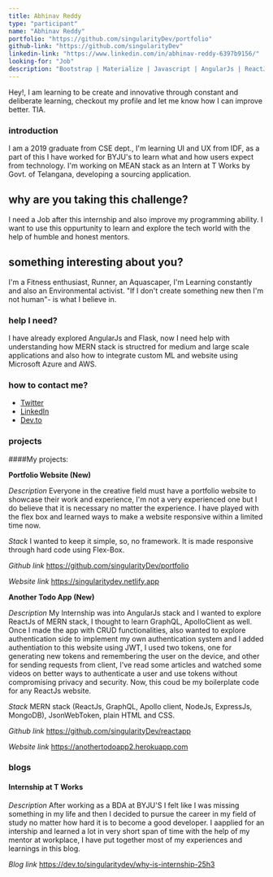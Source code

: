 ```yaml
---
title: Abhinav Reddy
type: "participant"
name: "Abhinav Reddy"
portfolio: "https://github.com/singularityDev/portfolio"
github-link: "https://github.com/singularityDev"
linkedin-link: "https://www.linkedin.com/in/abhinav-reddy-6397b9156/"
looking-for: "Job"
description: "Bootstrap | Materialize | Javascript | AngularJs | ReactJs | node js | Express Js| REST APIs | GraphQL | Python | Flask"
---
```


Hey!, I am learning to be create and innovative through constant and deliberate learning, checkout my profile and let me know how I can improve better. TIA.

### introduction

I am a 2019 graduate from CSE dept., I'm learning UI and UX from IDF, as a part of this I have worked for BYJU's to learn what and how users expect from technology. I'm working on MEAN stack as an Intern at T Works by Govt. of Telangana, developing a sourcing application.

## why are you taking this challenge?

I need a Job after this internship and also improve my programming ability.
I want to use this oppurtunity to learn and explore the tech world with the help of humble and honest mentors.

## something interesting about you?

I'm a Fitness enthusiast, Runner, an Aquascaper, I'm Learning constantly and also an Environmental activist.
"If I don't create something new then I'm not human"- is what I believe in.

### help I need?

I have already explored AngularJs and Flask, now I need help with understanding how MERN stack is structred for medium and large scale applications and also how to integrate custom ML and website using Microsoft Azure and AWS.

### how to contact me?

- [Twitter](https://twitter.com/Abhinav_Reddy7)
- [LinkedIn](https://www.linkedin.com/in/abhinav-reddy-6397b9156/)
- [Dev.to](https://dev.to/singularitydev)

### projects

####My projects:

**Portfolio Website (New)**

_Description_ Everyone in the creative field must have a portfolio website to showcase their work and experience, I'm not a very experienced one but I do believe that it is necessary no matter the experience. I have played with the flex box and learned ways to make a website responsive within a limited time now.

_Stack_ I wanted to keep it simple, so, no framework. It is made responsive through hard code using Flex-Box.

_Github link_ https://github.com/singularityDev/portfolio

_Website link_ https://singularitydev.netlify.app

 **Another Todo App (New)**

_Description_ My Internship was into AngularJs stack and I wanted to explore ReactJs of MERN stack, I thought to learn GraphQL, ApolloClient as well. Once I made the app with CRUD functionalities, also wanted to explore authentication side to implement my own authentication system and  I added authentiation to this website using JWT, I used two tokens, one for generating new tokens and remembering the user on the device, and other for sending requests from client, I've read some articles and watched some videos on better ways to authenticate a user and use tokens without compromising privacy and security. Now, this coud be my boilerplate code for any ReactJs website.  

_Stack_ MERN stack (ReactJs, GraphQL, Apollo client, NodeJs, ExpressJs, MongoDB), JsonWebToken,  plain HTML and CSS.

_Github link_ https://github.com/singularityDev/reactapp

_Website link_ https://anothertodoapp2.herokuapp.com

### blogs

#### Internship at T Works

_Description_ After working as a BDA at BYJU'S I felt like I was missing something in my life and then I decided to pursue the career in my field of study no matter how hard it is to become a good developer. I aapplied for an intership and learned a lot in very short span of time with the help of my mentor at workplace, I have put together most of my experiences and learnings in this blog.

_Blog link_ https://dev.to/singularitydev/why-is-internship-25h3
